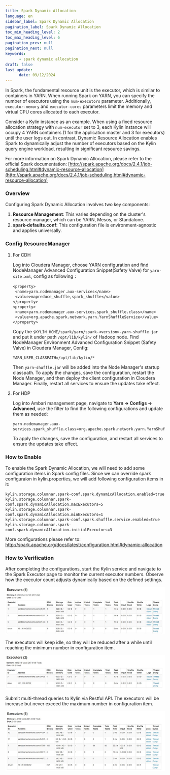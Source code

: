 ```yaml
---
title: Spark Dynamic Allocation
language: en
sidebar_label: Spark Dynamic Allocation
pagination_label: Spark Dynamic Allocation
toc_min_heading_level: 2
toc_max_heading_level: 6
pagination_prev: null
pagination_next: null
keywords:
      - spark dynamic allocation
draft: false
last_update:
      date: 09/12/2024
---
```


In Spark, the fundamental resource unit is the executor, which is similar to containers in YARN. When running Spark on YARN, you can specify the number of executors using the `num-executors` parameter. Additionally, `executor-memory` and `executor-cores` parameters limit the memory and virtual CPU cores allocated to each executor.

Consider a Kylin instance as an example. When using a fixed resource allocation strategy with `num-executor` set to 3, each Kylin instance will occupy 4 YARN containers (1 for the application master and 3 for executors) until the user logs out. In contrast, Dynamic Resource Allocation enables Spark to dynamically adjust the number of executors based on the Kylin query engine workload, resulting in significant resource savings.

For more information on Spark Dynamic Allocation, please refer to the official Spark documentation: [http://spark.apache.org/docs/2.4.1/job-scheduling.html#dynamic-resource-allocation](http://spark.apache.org/docs/2.4.1/job-scheduling.html#dynamic-resource-allocation)


### Overview

Configuring Spark Dynamic Allocation involves two key components:

1. **Resource Management**: This varies depending on the cluster's resource manager, which can be YARN, Mesos, or Standalone.
2. **spark-defaults.conf**: This configuration file is environment-agnostic and applies universally.

### Config ResourceManager
1. For CDH

   Log into Cloudera Manager, choose YARN configuration and find NodeManager Advanced Configuration Snippet(Safety Valve) for `yarn-site.xml`, config as following：

   ```
   <property>
    <name>yarn.nodemanager.aux-services</name>
    <value>mapreduce_shuffle,spark_shuffle</value>
   </property>
   <property>
    <name>yarn.nodemanager.aux-services.spark_shuffle.class</name>
    <value>org.apache.spark.network.yarn.YarnShuffleService</value>
   </property>
   ```

   Copy the `$KYLIN_HOME/spark/yarn/spark-<version>-yarn-shuffle.jar` and put it under path `/opt/lib/kylin/` of Hadoop node. Find NodeManager Environment Advanced Configuration Snippet  (Safety Valve) in Cloudera Manager, Config:

   ```shell
   YARN_USER_CLASSPATH=/opt/lib/kylin/*
   ```
   Then `yarn-shuffle.jar` will be added into the Node Manager's startup classpath. To apply the changes, save the configuration, restart the Node Manager, and then deploy the client configuration in Cloudera Manager. Finally, restart all services to ensure the updates take effect.

2. For HDP

   Log into Ambari management page, navigate to **Yarn -> Configs -> Advanced**, use the filter to find the following configurations and update them as needed:
   ```shell
   yarn.nodemanager.aux-services.spark_shuffle.class=org.apache.spark.network.yarn.YarnShuffleService
   ```

   To apply the changes, save the configuration, and restart all services to ensure the updates take effect.

### How to Enable
To enable the Spark Dynamic Allocation, we will need to add some configuration items in Spark config files. Since we can override spark configuraion in kylin.properties, we will add following configuration items in it:

```shell
kylin.storage.columnar.spark-conf.spark.dynamicAllocation.enabled=true
kylin.storage.columnar.spark-conf.spark.dynamicAllocation.maxExecutors=5
kylin.storage.columnar.spark-conf.spark.dynamicAllocation.minExecutors=1
kylin.storage.columnar.spark-conf.spark.shuffle.service.enabled=true
kylin.storage.columnar.spark-conf.spark.dynamicAllocation.initialExecutors=3
```

More configurations please refer to: 
http://spark.apache.org/docs/latest/configuration.html#dynamic-allocation

### How to Verification
After completing the configurations, start the Kylin service and navigate to the Spark Executor page to monitor the current executor numbers. Observe how the executor count adjusts dynamically based on the defined settings.

![](images/spark_executor_original.jpg)

The executors will keep idle, so they will be reduced after a while until reaching the minimum number in configuration item.

![](images/spark_executor_min.jpg)

Submit multi-thread queries to Kylin via Restful API. The executors will be increase but never exceed the maximum number in configuration item. 

![](images/spark_executor_max.jpg)
